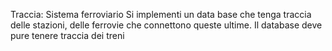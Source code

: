 Traccia:
Sistema ferroviario 
Si implementi un data base che tenga traccia delle stazioni, delle ferrovie che connettono queste ultime. Il database deve pure tenere traccia dei treni